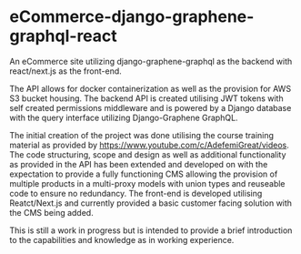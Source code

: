 # eCommerce-django-graphene-graphql-react
An eCommerce site utilizing django-graphene-graphql as the backend with react/next.js as the front-end. 

The API allows for docker containerization as well as the provision for AWS S3 bucket housing. The backend API is created utilising JWT tokens with self created permissions middleware and is powered by a Django database with the query interface utilizing Django-Graphene GraphQL.

The initial creation of the project was done utilising the course training material as provided by https://www.youtube.com/c/AdefemiGreat/videos. The code structuring, scope and design as well as additional functionality as provided in the API has been extended and developed on with the expectation to provide a fully functioning CMS allowing the provision of multiple products in a multi-proxy models with union types and reuseable code to ensure no redundancy.
The front-end is developed utilising Reatct/Next.js and currently provided a basic customer facing solution with the CMS being added. 

This is still a work in progress but is intended to provide a brief introduction to the capabilities and knowledge as in working experience.
